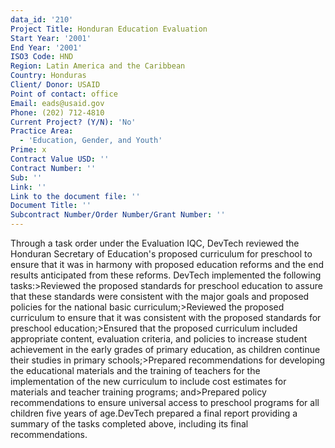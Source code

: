 ```yaml
---
data_id: '210'
Project Title: Honduran Education Evaluation
Start Year: '2001'
End Year: '2001'
ISO3 Code: HND
Region: Latin America and the Caribbean
Country: Honduras
Client/ Donor: USAID
Point of contact: office
Email: eads@usaid.gov
Phone: (202) 712-4810
Current Project? (Y/N): 'No'
Practice Area:
  - 'Education, Gender, and Youth'
Prime: x
Contract Value USD: ''
Contract Number: ''
Sub: ''
Link: ''
Link to the document file: ''
Document Title: ''
Subcontract Number/Order Number/Grant Number: ''
---
```

Through a task order under the Evaluation IQC, DevTech reviewed the Honduran Secretary of Education's proposed curriculum for preschool to ensure that it was in harmony with proposed education reforms and the end results anticipated from these reforms. DevTech implemented the following tasks:>Reviewed the proposed standards for preschool education to assure that these standards were consistent with the major goals and proposed policies for the national basic curriculum;>Reviewed the proposed curriculum to ensure that it was consistent with the proposed standards for preschool education;>Ensured that the proposed curriculum included appropriate content, evaluation criteria, and policies to increase student achievement in the early grades of primary education, as children continue their studies in primary schools;>Prepared recommendations for developing the educational materials and the training of teachers for the implementation of the new curriculum to include cost estimates for materials and teacher training programs; and>Prepared policy recommendations to ensure universal access to preschool programs for all children five years of age.DevTech prepared a final report providing a summary of the tasks completed above, including its final recommendations.